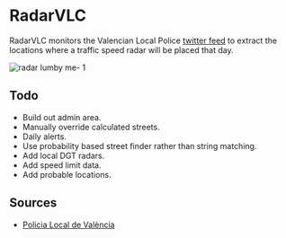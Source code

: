 # RadarVLC

RadarVLC monitors the Valencian Local Police [twitter feed](https://twitter.com/policialocalvlc) to extract the locations where a traffic speed radar will be placed that day.

![radar lumby me- 1](https://user-images.githubusercontent.com/5549119/32185097-8988d4ce-bd9e-11e7-87a8-cd6f64893ee3.png)

Todo
------------

* Build out admin area.
* Manually override calculated streets.
* Daily alerts.
* Use probability based street finder rather than string matching.
* Add local DGT radars.
* Add speed limit data.
* Add probable locations.

Sources
------------
* [Policia Local de València](https://twitter.com/policialocalvlc)
